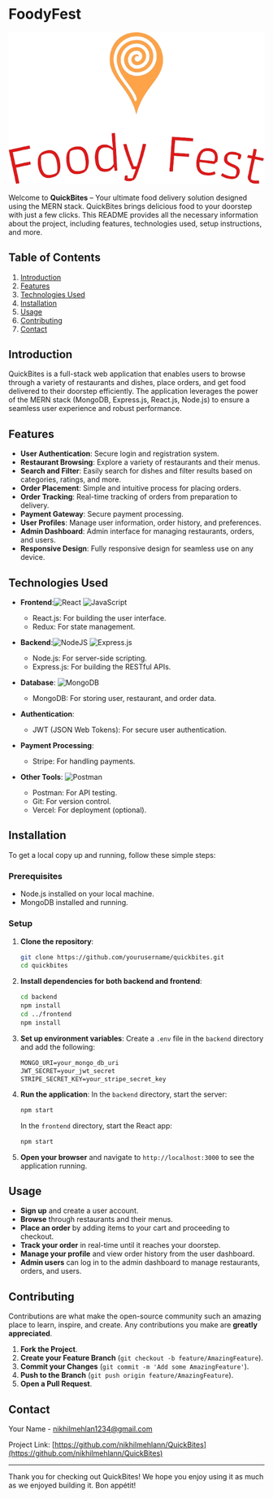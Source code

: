 # FoodyFest

![QuickBites Logo](frontend/src/assets/logo.png)

Welcome to **QuickBites** – Your ultimate food delivery solution designed using the MERN stack. QuickBites brings delicious food to your doorstep with just a few clicks. This README provides all the necessary information about the project, including features, technologies used, setup instructions, and more.

## Table of Contents
1. [Introduction](#introduction)
2. [Features](#features)
3. [Technologies Used](#technologies-used)
4. [Installation](#installation)
5. [Usage](#usage)
6. [Contributing](#contributing)
7. [Contact](#contact)

## Introduction
QuickBites is a full-stack web application that enables users to browse through a variety of restaurants and dishes, place orders, and get food delivered to their doorstep efficiently. The application leverages the power of the MERN stack (MongoDB, Express.js, React.js, Node.js) to ensure a seamless user experience and robust performance.

## Features
- **User Authentication**: Secure login and registration system.
- **Restaurant Browsing**: Explore a variety of restaurants and their menus.
- **Search and Filter**: Easily search for dishes and filter results based on categories, ratings, and more.
- **Order Placement**: Simple and intuitive process for placing orders.
- **Order Tracking**: Real-time tracking of orders from preparation to delivery.
- **Payment Gateway**: Secure payment processing.
- **User Profiles**: Manage user information, order history, and preferences.
- **Admin Dashboard**: Admin interface for managing restaurants, orders, and users.
- **Responsive Design**: Fully responsive design for seamless use on any device.

## Technologies Used
- **Frontend**:![React](https://img.shields.io/badge/react-%2320232a.svg?style=for-the-badge&logo=react&logoColor=%2361DAFB) 
![JavaScript](https://img.shields.io/badge/javascript-%23323330.svg?style=for-the-badge&logo=javascript&logoColor=%23F7DF1E) 
  - React.js: For building the user interface.
  - Redux: For state management.
  
- **Backend**:![NodeJS](https://img.shields.io/badge/node.js-6DA55F?style=for-the-badge&logo=node.js&logoColor=white) ![Express.js](https://img.shields.io/badge/express.js-%23404d59.svg?style=for-the-badge&logo=express&logoColor=%2361DAFB) 
  - Node.js:  For server-side scripting.
  - Express.js: For building the RESTful APIs.
  
- **Database**:
![MongoDB](https://img.shields.io/badge/MongoDB-%234ea94b.svg?style=for-the-badge&logo=mongodb&logoColor=white) 
  - MongoDB: For storing user, restaurant, and order data.
  
- **Authentication**:
  - JWT (JSON Web Tokens): For secure user authentication.
  
- **Payment Processing**:
  - Stripe: For handling payments.
  
- **Other Tools**:
![Postman](https://img.shields.io/badge/Postman-FF6C37?style=for-the-badge&logo=postman&logoColor=white)
  - Postman: For API testing.
  - Git: For version control.
  - Vercel: For deployment (optional).

## Installation
To get a local copy up and running, follow these simple steps:

### Prerequisites
- Node.js installed on your local machine.
- MongoDB installed and running.

### Setup

1. **Clone the repository**:
   ```sh
   git clone https://github.com/yourusername/quickbites.git
   cd quickbites
   ```

2. **Install dependencies for both backend and frontend**:
   ```sh
   cd backend
   npm install
   cd ../frontend
   npm install
   ```

3. **Set up environment variables**:
   Create a `.env` file in the `backend` directory and add the following:
   ```env
   MONGO_URI=your_mongo_db_uri
   JWT_SECRET=your_jwt_secret
   STRIPE_SECRET_KEY=your_stripe_secret_key
   ```

4. **Run the application**:
   In the `backend` directory, start the server:
   ```sh
   npm start
   ```
   In the `frontend` directory, start the React app:
   ```sh
   npm start
   ```

5. **Open your browser** and navigate to `http://localhost:3000` to see the application running.

## Usage
- **Sign up** and create a user account.
- **Browse** through restaurants and their menus.
- **Place an order** by adding items to your cart and proceeding to checkout.
- **Track your order** in real-time until it reaches your doorstep.
- **Manage your profile** and view order history from the user dashboard.
- **Admin users** can log in to the admin dashboard to manage restaurants, orders, and users.

## Contributing
Contributions are what make the open-source community such an amazing place to learn, inspire, and create. Any contributions you make are **greatly appreciated**.

1. **Fork the Project**.
2. **Create your Feature Branch** (`git checkout -b feature/AmazingFeature`).
3. **Commit your Changes** (`git commit -m 'Add some AmazingFeature'`).
4. **Push to the Branch** (`git push origin feature/AmazingFeature`).
5. **Open a Pull Request**.


## Contact
Your Name - [nikhilmehlan1234@gmail.com](mailto:your-nikhilmehlan1234@gmail.com.com)

Project Link: [https://github.com/nikhilmehlann/QuickBites](https://github.com/nikhilmehlann/QuickBites)

---

Thank you for checking out QuickBites! We hope you enjoy using it as much as we enjoyed building it. Bon appétit!
